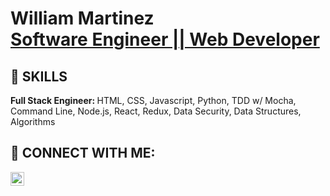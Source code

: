 <h1>William Martinez <br/><a href="https://github.com/nanosight">Software Engineer || Web Developer</a>
  
<h2> 🌱 SKILLS </h2>
  <p><strong>Full Stack Engineer: </strong>HTML, CSS, Javascript, Python, TDD w/ Mocha</strong>, Command Line, Node.js, React, Redux, Data Security, Data Structures, Algorithms</p>
<h2> 🤳 CONNECT WITH ME:</h2>

[<img align="left" alt="Will | LinkedIn" width="22px" src="https://cdn.jsdelivr.net/npm/simple-icons@v3/icons/linkedin.svg" />][linkedin]

[linkedin]: https://www.linkedin.com/in/williammartinez11/

<!--
Here are some ideas to get you started:

- 🔭 I’m currently working on ...
- 🌱 I’m currently learning ...
- 👯 I’m looking to collaborate on ...
- 🤔 I’m looking for help with ...
- 💬 Ask me about ...
- 📫 How to reach me: ...
- 😄 Pronouns: ...
- ⚡ Fun fact: ...
-->
